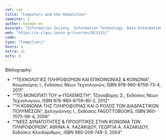 ```yaml
---
ref: cah
title: "Computers and the Humanities"
semester: 1
author: kerman-en
excerpt: "Information Society. Information Technology. Data-Information-Knowledge-Wisdom. The Internet. The World Wide Web. Virtual Information Environments. Virtual Learning Environments. E-Learning. E-Business. E-Commerce. Tele-Working. E-Government. E-Democracy. E-Banking. E-health. The Digital Divide."
web: "https://e-class.ionio.gr/courses/DCS113/"
code: 
type: "Compulsory"
hours: 4
extra: 2L
ects: 6
---
```



Bibliography: 
  - ““ΤΕΧΝΟΛΟΓΙΕΣ ΠΛΗΡΟΦΟΡΙΩΝ ΚΑΙ ΕΠΙΚΟΙΝΩΝΙΑΣ & ΚΟΙΝΩΝΙΑ”, Κουμπούρης Ι., Εκδόσεις Νέων Τεχνολογιών, ISBN 978-960-6759-73-4, 2011"
  - "“ΤΟ ΜΟΝΟΠΑΤΙ ΤΟΥ e-ΠΟΛΕΜΙΣΤΗ”, Τζαναβάρης Σ., Εκδόσεις Νέων Τεχνολογιών, ISBN 978-960-6759-80-2, 2012"
  - "“Η ΚΟΙΝΩΝΙΑ ΤΗΣ ΠΛΗΡΟΦΟΡΙΑΣ ΚΑΙ Ο ΡΟΛΟΣ ΤΩΝ ΔΙΑΔΡΑΣΤΙΚΩΝ ΠΟΛΥΜΕΣΩΝ”, Δεληγιάννης Ι., Εκδόσεις FAGOTTOBOOKS, ISBN 960-7075-99-4, 2006"
  - "“ΝΕΕΣ ΔΥΝΑΤΟΤΗΤΕΣ & ΠΡΟΟΠΤΙΚΕΣ ΣΤΗΝ ΚΟΙΝΩΝΙΑ ΤΩΝ ΠΛΗΡΟΦΟΡΙΩΝ”,  ΑΘΗΝΑ Α. ΛΑΖΑΚΙΔΟΥ, ΓΕΩΡΓΙΑ Α. ΛΑΖΑΚΙΔΟΥ, Εκδόσεις Κλειδάριθμος, ISBN 960-209-749-3, 2004" 
